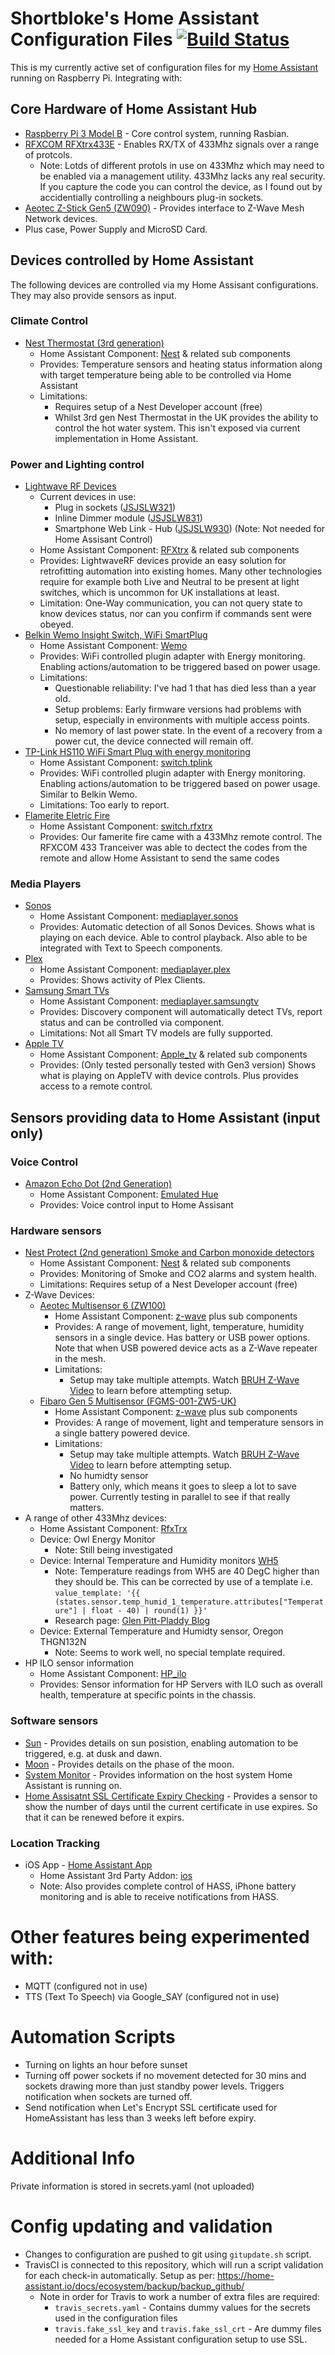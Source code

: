 # Shortbloke's Home Assistant Configuration Files [![Build Status](https://travis-ci.org/shortbloke/home_assistant_config.svg?branch=master)](https://travis-ci.org/shortbloke/home_assistant_config)

This is my currently active set of configuration files for my [Home Assistant](https://home-assistant.io) running on Raspberry Pi. Integrating with:

## Core Hardware of Home Assistant Hub
 - [Raspberry Pi 3 Model B](http://amzn.to/2hI9tyc) - Core control system, running Rasbian.
 - [RFXCOM RFXtrx433E](http://amzn.to/2wFwO63) - Enables RX/TX of 433Mhz signals over a range of protcols.
   - Note: Lotds of different protols in use on 433Mhz which may need to be enabled via a management utility. 433Mhz lacks any real security. If you capture the code you can control the device, as I found out by accidentially controlling a neighbours plug-in sockets.
 - [Aeotec Z-Stick Gen5 (ZW090)](http://amzn.to/2wrrgwI) - Provides interface to Z-Wave Mesh Network devices.
 - Plus case, Power Supply and MicroSD Card.

## Devices controlled by Home Assistant
The following devices are controlled via my Home Assisant configurations. They may also provide sensors as input.
### Climate Control
 - [Nest Thermostat (3rd generation)](http://amzn.to/2umTkEp)
   - Home Assistant Component: [Nest](https://home-assistant.io/components/nest/) & related sub components
   - Provides: Temperature sensors and heating status information along with target temperature being able to be controlled via Home Assistant
   - Limitations:
     - Requires setup of a Nest Developer account (free)
     - Whilst 3rd gen Nest Thermostat in the UK provides the ability to control the hot water system. This isn't exposed via current implementation in Home Assistant.
 ### Power and Lighting control
 - [Lightwave RF Devices](https://www.lightwaverf.com)
   - Current devices in use:
     - Plug in sockets ([JSJSLW321](http://amzn.to/2vN1oys))
     - Inline Dimmer module ([JSJSLW831](http://amzn.to/2vLdcjH))
     - Smartphone Web Link - Hub ([JSJSLW930](http://amzn.to/2vLbJKq)) (Note: Not needed for Home Assisant Control)
   - Home Assistant Component: [RFXtrx](https://home-assistant.io/components/rfxtrx/) & related sub components
   - Provides: LightwaveRF devices provide an easy solution for retrofitting automation into existing homes. Many other technologies require for example both Live and Neutral to be present at light switches, which is uncommon for UK installations at least.
   - Limitation: One-Way communication, you can not query state to know devices status, nor can you confirm if commands sent were obeyed.
 - [Belkin Wemo Insight Switch, WiFi SmartPlug](http://amzn.to/2vMEtmN)
   - Home Assistant Component: [Wemo](https://home-assistant.io/components/wemo/)
   - Provides: WiFi controlled plugin adapter with Energy monitoring. Enabling actions/automation to be triggered based on power usage.
   - Limitations: 
     - Questionable reliability: I've had 1 that has died less than a year old.
     - Setup problems: Early firmware versions had problems with setup, especially in environments with multiple access points.
     - No memory of last power state. In the event of a recovery from a power cut, the device connected will remain off. 
 - [TP-Link HS110 WiFi Smart Plug with energy monitoring](http://amzn.to/2vgQU8Q)
   - Home Assistant Component: [switch.tplink](https://home-assistant.io/components/switch.tplink/)
   - Provides: WiFi controlled plugin adapter with Energy monitoring. Enabling actions/automation to be triggered based on power usage. Similar to Belkin Wemo.
   - Limitations: Too early to report.
 - [Flamerite Eletric Fire](http://www.flameritefires.com/products/floor-standing-suites/junai.html)
   - Home Assistant Component: [switch.rfxtrx](https://home-assistant.io/components/switch.rfxtrx/)
   - Provides: Our famerite fire came with a 433Mhz remote control. The RFXCOM 433 Tranceiver was able to dectect the codes from the remote and allow Home Assistant to send the same codes
### Media Players
 - [Sonos](http://www.sonos.com)
   - Home Assistant Component: [mediaplayer.sonos](https://home-assistant.io/components/media_player.sonos/)
   - Provides: Automatic detection of all Sonos Devices. Shows what is playing on each device. Able to control playback. Also able to be integrated with Text to Speech components.
 - [Plex](http://www.plex.tv)
   - Home Assistant Component: [mediaplayer.plex](https://home-assistant.io/components/media_player.plex/)
   - Provides: Shows activity of Plex Clients.
 - [Samsung Smart TVs](http://www.samsung.com/uk/tvs/all-tvs/)
   - Home Assistant Component: [mediaplayer.samsungtv](https://home-assistant.io/components/media_player.samsungtv/)
   - Provides: Discovery component will automatically detect TVs, report status and can be controlled via component.
   - Limitations: Not all Smart TV models are fully supported.
 - [Apple TV](https://www.apple.com/uk/tv/)
   - Home Assistant Component: [Apple_tv](https://home-assistant.io/components/apple_tv/) & related sub components 
   - Provides: (Only tested personally tested with Gen3 version) Shows what is playing on AppleTV with device controls. Plus provides access to a remote control.

## Sensors providing data to Home Assistant (input only)
### Voice Control 
 - [Amazon Echo Dot (2nd Generation)](http://amzn.to/2unxhgz)
   - Home Assistant Component: [Emulated Hue](https://home-assistant.io/components/emulated_hue/)
   - Provides: Voice control input to Home Assisant
### Hardware sensors
 - [Nest Protect (2nd generation) Smoke and Carbon monoxide detectors](http://amzn.to/2wFGOw4)
   - Home Assistant Component: [Nest](https://home-assistant.io/components/nest/) & related sub components
   - Provides: Monitoring of Smoke and CO2 alarms and system health.
   - Limitations: Requires setup of a Nest Developer account (free)
 - Z-Wave Devices:
   - [Aeotec Multisensor 6 (ZW100)](http://amzn.to/2vkpCNo)
     - Home Assistant Component: [z-wave](https://home-assistant.io/components/zwave/) plus sub components
     - Provides: A range of movement, light, temperature, humidity sensors in a single device. Has battery or USB power options. Note that when  USB powered device acts as a Z-Wave repeater in the mesh.
     - Limitations:
       - Setup may take multiple attempts. Watch [BRUH Z-Wave Video](https://www.youtube.com/watch?v=ajklDCaOGwY) to learn before attempting setup.
   - [Fibaro Gen 5 Multisensor (FGMS-001-ZW5-UK)](http://amzn.to/2wrJK0g)
     - Home Assistant Component: [z-wave](https://home-assistant.io/components/zwave/) plus sub components
     - Provides: A range of movement, light and temperature sensors in a single battery powered device.
     - Limitations:
       - Setup may take multiple attempts. Watch [BRUH Z-Wave Video](https://www.youtube.com/watch?v=ajklDCaOGwY) to learn before attempting setup.
       - No humidty sensor
       - Battery only, which means it goes to sleep a lot to save power. Currently testing in parallel to see if that really matters.
 - A range of other 433Mhz devices:
   - Home Assistant Component: [RfxTrx](https://home-assistant.io/components/rfxtrx/)
   - Device: Owl Energy Monitor
     - Note: Still being investigated
   - Device: Internal Temperature and Humidity monitors [WH5](http://www.ebay.co.uk/itm/Extra-Sensor-for-Weather-Station-with-temp-humidity-f-cast-base-Baro-press/261788376051)
     - Note: Temperature readings from WH5 are 40 DegC higher than they should be. This can be corrected by use of a template i.e. `value_template: '{{ (states.sensor.temp_humid_1_temperature.attributes["Temperature"] | float - 40) | round(1) }}'`
     - Research page: [Glen Pitt-Pladdy Blog](https://www.pitt-pladdy.com/blog/_20131228-233456_0000_Imagintronix_Temperature_Humidity_Sensor_Protocol_WH15B_for_WH1400_/)
   - Device: External Temperature and Humidty sensor, Oregon THGN132N
     - Note: Seems to work well, no special template required.
 - HP ILO sensor information
   - Home Assistant Component: [HP_ilo](https://home-assistant.io/components/sensor.hp_ilo/)
   - Provides: Sensor information for HP Servers with ILO such as overall health, temperature at specific points in the chassis.

### Software sensors
 - [Sun](https://home-assistant.io/components/sun/) - Provides details on sun posistion, enabling automation to be triggered, e.g. at dusk and dawn.
 - [Moon](https://home-assistant.io/components/sensor.moon/) - Provides details on the phase of the moon.
 - [System Monitor](https://home-assistant.io/components/sensor.systemmonitor/) - Provides information on the host system Home Assistant is running on.
 - [Home Assisatnt SSL Certificate Expiry Checking](https://home-assistant.io/docs/ecosystem/certificates/lets_encrypt/#7---set-up-a-sensor-to-monitor-the-expiry-date-of-the-certificate) - Provides a sensor to show the number of days until the current certificate in use expires. So that it can be renewed before it expirs.

### Location Tracking
 - iOS App - [Home Assistant App](https://itunes.apple.com/us/app/home-assistant-open-source-home-automation/id1099568401)
   - Home Assistant 3rd Party Addon: [ios](https://home-assistant.io/docs/ecosystem/ios/)
   - Note: Also provides complete control of HASS, iPhone battery monitoring and is able to receive notifications from HASS.

# Other features being experimented with:
 - MQTT (configured not in use)
 - TTS (Text To Speech) via Google_SAY (configured not in use)
 
# Automation Scripts
- Turning on lights an hour before sunset
- Turning off power sockets if no movement detected for 30 mins and sockets drawing more than just standby power levels. Triggers notification when sockets are turned off.
- Send notification when Let's Encrypt SSL certificate used for HomeAssistant has less than 3 weeks left before expiry.

# Additional Info
Private information is stored in secrets.yaml (not uploaded)

# Config updating and validation
 - Changes to configuration are pushed to git using `gitupdate.sh` script.
 - TravisCI is connected to this repository, which will run a script validation for each check-in automatically. Setup as per: https://home-assistant.io/docs/ecosystem/backup/backup_github/
   - Note in order for Travis to work a number of extra files are required:
     - `travis_secrets.yaml` - Contains dummy values for the secrets used in the configuration files
     - `travis.fake_ssl_key` and `travis.fake_ssl_crt` - Are dummy files needed for a Home Assistant configuration setup to use SSL.
